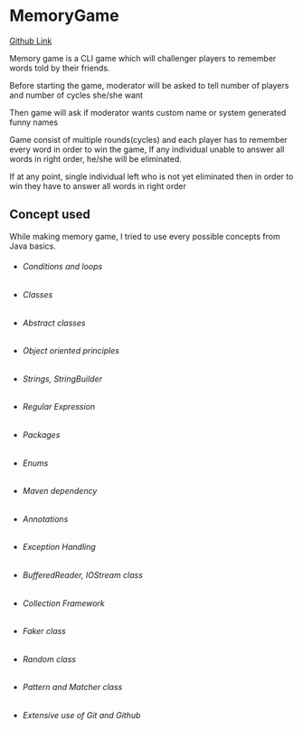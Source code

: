 # MemoryGame 
<a href = "https://github.com/nomaan-ahmad/MemoryGame">Github Link</a>
<p>Memory game is a CLI game which will challenger players to remember words told by their friends.</p>
<p>Before starting the game, moderator will be asked to tell number of players and number of cycles she/she want</p>
<p>Then game will ask if moderator wants custom name or system generated funny names</p>
<p>Game consist of multiple rounds(cycles) and each player has to remember every word in order to win the game, If any individual unable to answer all words in right order, he/she will be eliminated.</p>
<p>If at any point, single individual left who is not yet eliminated then in order to win they have to answer all words in right order</p>

<h2>Concept used</h2>
<p>While making memory game, I tried to use every possible concepts from Java basics.</p>
<ul>
    <li>
    <h6>Conditions and loops</h6>
    </li>
    <li>
    <h6>Classes</h6>
    </li>
    <li>
    <h6>Abstract classes</h6>
    </li>
    <li>
    <h6>Object oriented principles</h6>
    </li>
    <li>
    <h6>Strings, StringBuilder</h6>
    </li>
    <li>
    <h6>Regular Expression</h6>
    </li>
    <li>
    <h6>Packages</h6>
    </li>
    <li>
    <h6>Enums</h6>
    </li>
    <li>
    <h6>Maven dependency</h6>
    </li>
    <li>
    <h6>Annotations</h6>
    </li>
    <li>
    <h6>Exception Handling</h6>
    </li>
    <li>
    <h6>BufferedReader, IOStream class</h6>
    </li>
    <li>
    <h6>Collection Framework</h6>
    </li>
    <li>
    <h6>Faker class</h6>
    </li>
    <li>
    <h6>Random class</h6>
    </li>
    <li>
    <h6>Pattern and Matcher class</h6>
    </li>
    <li>
    <h6>Extensive use of Git and Github</h6>
    </li>
</ul>